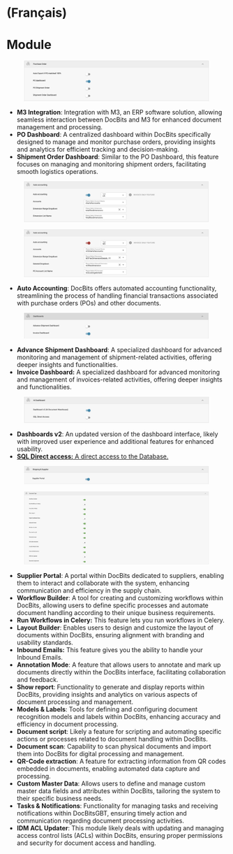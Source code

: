 
# (Français)

# Module

<figure><img src="../../../../.gitbook/assets/image (228).png" alt=""><figcaption></figcaption></figure>

* **M3 Integration**: Integration with M3, an ERP software solution, allowing seamless interaction between DocBits and M3 for enhanced document management and processing.
* **PO Dashboard**: A centralized dashboard within DocBits specifically designed to manage and monitor purchase orders, providing insights and analytics for efficient tracking and decision-making.
* **Shipment Order Dashboard**: Similar to the PO Dashboard, this feature focuses on managing and monitoring shipment orders, facilitating smooth logistics operations.

<figure><img src="../../../../.gitbook/assets/image (229).png" alt=""><figcaption></figcaption></figure>

<figure><img src="../../../../.gitbook/assets/image (230).png" alt=""><figcaption></figcaption></figure>

* **Auto Accounting**: DocBits offers automated accounting functionality, streamlining the process of handling financial transactions associated with purchase orders (POs) and other documents.

<figure><img src="../../../../.gitbook/assets/image (231).png" alt=""><figcaption></figcaption></figure>

* **Advance Shipment Dashboard**: A specialized dashboard for advanced monitoring and management of shipment-related activities, offering deeper insights and functionalities.
* **Invoice Dashboard:** A specialized dashboard for advanced monitoring and management of invoices-related activities, offering deeper insights and functionalities.

<figure><img src="../../../../.gitbook/assets/image (232).png" alt=""><figcaption></figcaption></figure>

* **Dashboards v2**: An updated version of the dashboard interface, likely with improved user experience and additional features for enhanced usability.
* [**SQL Direct access:** A direct access to the Database.](how-to-create-database-access-for-a-specific-organization-user/)

<figure><img src="../../../../.gitbook/assets/Bildschirmfoto 2024-05-04 um 15.58.02.png" alt=""><figcaption></figcaption></figure>

<figure><img src="../../../../.gitbook/assets/image (28).png" alt=""><figcaption></figcaption></figure>

* **Supplier Portal**: A portal within DocBits dedicated to suppliers, enabling them to interact and collaborate with the system, enhancing communication and efficiency in the supply chain.
* **Workflow Builder**: A tool for creating and customizing workflows within DocBits, allowing users to define specific processes and automate document handling according to their unique business requirements.
* **Run Workflows in Celery:** This feature lets you run workflows in Celery.
* **Layout Builder**: Enables users to design and customize the layout of documents within DocBits, ensuring alignment with branding and usability standards.
* **Inbound Emails:** This feature gives you the ability to handle your Inbound Emails.
* **Annotation Mode**: A feature that allows users to annotate and mark up documents directly within the DocBits interface, facilitating collaboration and feedback.
* **Show report**: Functionality to generate and display reports within DocBits, providing insights and analytics on various aspects of document processing and management.
* **Models & Labels**: Tools for defining and configuring document recognition models and labels within DocBits, enhancing accuracy and efficiency in document processing.
* **Document script**: Likely a feature for scripting and automating specific actions or processes related to document handling within DocBits.
* **Document scan**: Capability to scan physical documents and import them into DocBits for digital processing and management.
* **QR-Code extraction**: A feature for extracting information from QR codes embedded in documents, enabling automated data capture and processing.
* **Custom Master Data**: Allows users to define and manage custom master data fields and attributes within DocBits, tailoring the system to their specific business needs.
* **Tasks & Notifications**: Functionality for managing tasks and receiving notifications within DocBitsGBT, ensuring timely action and communication regarding document processing activities.
* **IDM ACL Updater**: This module likely deals with updating and managing access control lists (ACLs) within DocBits, ensuring proper permissions and security for document access and handling.
